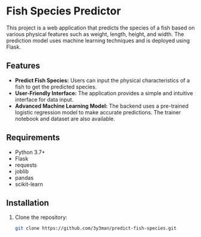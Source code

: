 # Fish Species Predictor

This project is a web application that predicts the species of a fish based on various physical features such as weight, length, height, and width. The prediction model uses machine learning techniques and is deployed using Flask.

## Features

- **Predict Fish Species:** Users can input the physical characteristics of a fish to get the predicted species.
- **User-Friendly Interface:** The application provides a simple and intuitive interface for data input.
- **Advanced Machine Learning Model:** The backend uses a pre-trained logistic regression model to make accurate predictions. The trainer notebook and dataset are also available.

## Requirements

- Python 3.7+
- Flask
- requests
- joblib
- pandas
- scikit-learn

## Installation

1. Clone the repository:
   ```bash
   git clone https://github.com/3y3man/predict-fish-species.git
